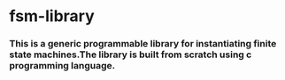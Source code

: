 # fsm-library

<h3>This is a generic programmable library for instantiating finite state machines.The library is built from scratch using c programming language.</h3>
